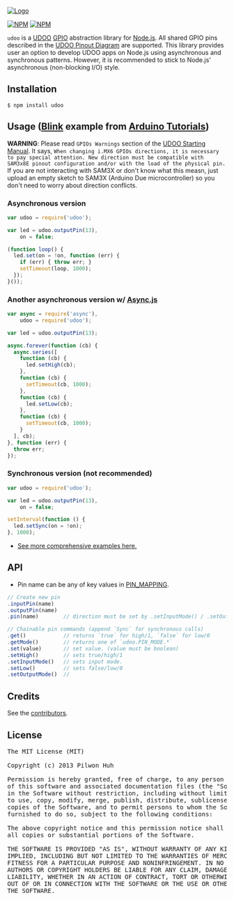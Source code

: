[![Logo](https://raw.github.com/pilwon/node-udoo/master/resource/udoo.png)](http://www.udoo.org/)

[![NPM](https://nodei.co/npm/udoo.png?downloads=false&stars=false)](https://npmjs.org/package/udoo) [![NPM](https://nodei.co/npm-dl/udoo.png?months=6)](https://npmjs.org/package/udoo)


`udoo` is a [UDOO](http://www.udoo.org/) [GPIO](https://www.kernel.org/doc/Documentation/gpio.txt) abstraction library for [Node.js](http://nodejs.org/). All shared GPIO pins described in the [UDOO Pinout Diagram](https://raw.github.com/pilwon/node-udoo/master/resource/pinout-diagram.pdf) are supported. This library provides user an option to develop UDOO apps on Node.js using asynchronous and synchronous patterns. However, it is recommended to stick to Node.js' asynchronous (non-blocking I/O) style.


## Installation

    $ npm install udoo


## Usage ([Blink](http://arduino.cc/en/Tutorial/Blink) example from [Arduino Tutorials](http://arduino.cc/en/Tutorial/HomePage))

**WARNING**: Please read `GPIOs Warnings` section of the [UDOO Starting Manual](https://raw.github.com/pilwon/node-udoo/master/resource/manual.pdf). It says, `When changing i.MX6 GPIOs directions, it is necessary to pay special attention. New direction must be compatible with SAM3x8E pinout configuration and/or with the load of the physical pin.` If you are not interacting with SAM3X or don't know what this measn, just upload an empty sketch to SAM3X (Arduino Due microcontroller) so you don't need to worry about direction conflicts.

### Asynchronous version

```js
var udoo = require('udoo');

var led = udoo.outputPin(13),
    on = false;

(function loop() {
  led.set(on = !on, function (err) {
    if (err) { throw err; }
    setTimeout(loop, 1000);
  });
}());
```

### Another asynchronous version w/ [Async.js](https://github.com/caolan/async)

```js
var async = require('async'),
    udoo = require('udoo');

var led = udoo.outputPin(13);

async.forever(function (cb) {
  async.series([
    function (cb) {
      led.setHigh(cb);
    },
    function (cb) {
      setTimeout(cb, 1000);
    },
    function (cb) {
      led.setLow(cb);
    },
    function (cb) {
      setTimeout(cb, 1000);
    }
  ], cb);
}, function (err) {
  throw err;
});
```

### Synchronous version (not recommended)

```js
var udoo = require('udoo');

var led = udoo.outputPin(13),
    on = false;

setInterval(function () {
  led.setSync(on = !on);
}, 1000);
```

* [See more comprehensive examples here.](https://github.com/pilwon/node-udoo/tree/master/examples)


## API

* Pin name can be any of key values in [PIN_MAPPING](https://github.com/pilwon/node-udoo/blob/master/lib/constant.js).

```js
// Create new pin
.inputPin(name)
.outputPin(name)
.pin(name)        // direction must be set by .setInputMode() / .setOutputMode()

// Chainable pin commands (append `Sync` for synchronous calls)
.get()            // returns `true` for high/1, `false` for low/0
.getMode()        // returns one of `udoo.PIN_MODE.*`
.set(value)       // set value. (value must be boolean)
.setHigh()        // sets true/high/1
.setInputMode()   // sets input mode.
.setLow()         // sets false/low/0
.setOutputMode()  // 
```


## Credits

  See the [contributors](https://github.com/pilwon/node-udoo/graphs/contributors).


## License

<pre>
The MIT License (MIT)

Copyright (c) 2013 Pilwon Huh

Permission is hereby granted, free of charge, to any person obtaining a copy
of this software and associated documentation files (the "Software"), to deal
in the Software without restriction, including without limitation the rights
to use, copy, modify, merge, publish, distribute, sublicense, and/or sell
copies of the Software, and to permit persons to whom the Software is
furnished to do so, subject to the following conditions:

The above copyright notice and this permission notice shall be included in
all copies or substantial portions of the Software.

THE SOFTWARE IS PROVIDED "AS IS", WITHOUT WARRANTY OF ANY KIND, EXPRESS OR
IMPLIED, INCLUDING BUT NOT LIMITED TO THE WARRANTIES OF MERCHANTABILITY,
FITNESS FOR A PARTICULAR PURPOSE AND NONINFRINGEMENT. IN NO EVENT SHALL THE
AUTHORS OR COPYRIGHT HOLDERS BE LIABLE FOR ANY CLAIM, DAMAGES OR OTHER
LIABILITY, WHETHER IN AN ACTION OF CONTRACT, TORT OR OTHERWISE, ARISING FROM,
OUT OF OR IN CONNECTION WITH THE SOFTWARE OR THE USE OR OTHER DEALINGS IN
THE SOFTWARE.
</pre>
